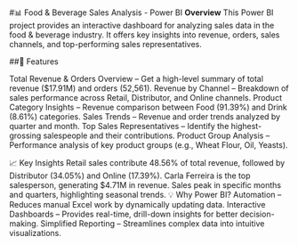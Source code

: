 #📊 Food & Beverage Sales Analysis - Power BI
**Overview**
This Power BI project provides an interactive dashboard for analyzing sales data in the food & beverage industry. It offers key insights into revenue, orders, sales channels, and top-performing sales representatives.

##🚀 Features

Total Revenue & Orders Overview – Get a high-level summary of total revenue ($17.91M) and orders (52,561).
Revenue by Channel – Breakdown of sales performance across Retail, Distributor, and Online channels.
Product Category Insights – Revenue comparison between Food (91.39%) and Drink (8.61%) categories.
Sales Trends – Revenue and order trends analyzed by quarter and month.
Top Sales Representatives – Identify the highest-grossing salespeople and their contributions.
Product Group Analysis – Performance analysis of key product groups (e.g., Wheat Flour, Oil, Yeasts).

📈 Key Insights
Retail sales contribute 48.56% of total revenue, followed by Distributor (34.05%) and Online (17.39%).
Carla Ferreira is the top salesperson, generating $4.71M in revenue.
Sales peak in specific months and quarters, highlighting seasonal trends.
💡 Why Power BI?
Automation – Reduces manual Excel work by dynamically updating data.
Interactive Dashboards – Provides real-time, drill-down insights for better decision-making.
Simplified Reporting – Streamlines complex data into intuitive visualizations. 
